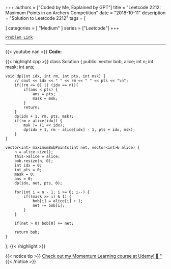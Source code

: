 
+++
authors = ["Coded by Me, Explained by GPT"]
title = "Leetcode 2212: Maximum Points in an Archery Competition"
date = "2018-10-11"
description = "Solution to Leetcode 2212"
tags = [
    
]
categories = [
    "Medium"
]
series = ["Leetcode"]
+++



[`Problem Link`](https://leetcode.com/problems/maximum-points-in-an-archery-competition/description/)

---
{{< youtube nan >}}
**Code:**

{{< highlight cpp >}}
class Solution {
public:
    vector<int> bob, alice;
    int n;
    int mask;
    int ans;
    
    void dp(int idx, int rm, int pts, int msk) {
        // cout << idx << " " << rm << " " << pts << "\n";
        if((rm <= 0) || (idx == n)){
            if(ans < pts) {
                ans = pts;
                mask = msk;
            }
            return;
        }        
        dp(idx + 1, rm, pts, msk);        
        if(rm > alice[idx]) {
            msk |= (1 << idx);
            dp(idx + 1, rm - alice[idx] - 1, pts + idx, msk);            
        }
    }
    
    vector<int> maximumBobPoints(int net, vector<int>& alice) {
        n = alice.size();
        this->alice = alice;
        bob.resize(n, 0);
        int idx = 0;
        int pts = 0;
        mask = 0;
        ans = 0;
        dp(idx, net, pts, 0);
        
        for(int i = n - 1; i >= 0; i--) {
            if((mask >> i) & 1) {
                bob[i] = alice[i] + 1;
                net -= bob[i];
            }
        }
        
        if(net > 0) bob[0] += net;
        
        return bob;
    }
};
{{< /highlight >}}



{{< notice tip >}}
[Check out my Momentum Learning course at Udemy! 🚀 "](https://www.udemy.com/course/blind-75-the-data-structures-and-algorithms-essentials/)
{{< /notice >}}

